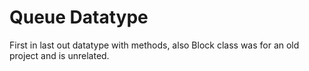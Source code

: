 # Queue Datatype
First in last out datatype with methods, also Block class was for an old project and is unrelated.

